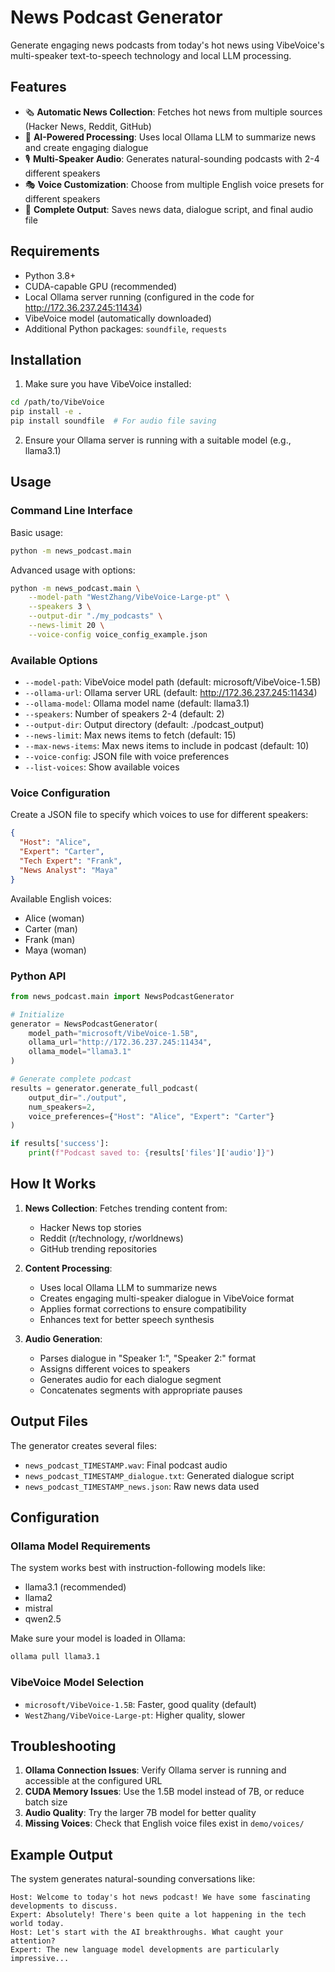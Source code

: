 # News Podcast Generator

Generate engaging news podcasts from today's hot news using VibeVoice's multi-speaker text-to-speech technology and local LLM processing.

## Features

- 🗞️ **Automatic News Collection**: Fetches hot news from multiple sources (Hacker News, Reddit, GitHub)
- 🤖 **AI-Powered Processing**: Uses local Ollama LLM to summarize news and create engaging dialogue
- 🎙️ **Multi-Speaker Audio**: Generates natural-sounding podcasts with 2-4 different speakers
- 🎭 **Voice Customization**: Choose from multiple English voice presets for different speakers
- 📁 **Complete Output**: Saves news data, dialogue script, and final audio file

## Requirements

- Python 3.8+
- CUDA-capable GPU (recommended)
- Local Ollama server running (configured in the code for http://172.36.237.245:11434)
- VibeVoice model (automatically downloaded)
- Additional Python packages: `soundfile`, `requests`

## Installation

1. Make sure you have VibeVoice installed:
```bash
cd /path/to/VibeVoice
pip install -e .
pip install soundfile  # For audio file saving
```

2. Ensure your Ollama server is running with a suitable model (e.g., llama3.1)

## Usage

### Command Line Interface

Basic usage:
```bash
python -m news_podcast.main
```

Advanced usage with options:
```bash
python -m news_podcast.main \
    --model-path "WestZhang/VibeVoice-Large-pt" \
    --speakers 3 \
    --output-dir "./my_podcasts" \
    --news-limit 20 \
    --voice-config voice_config_example.json
```

### Available Options

- `--model-path`: VibeVoice model path (default: microsoft/VibeVoice-1.5B)
- `--ollama-url`: Ollama server URL (default: http://172.36.237.245:11434)
- `--ollama-model`: Ollama model name (default: llama3.1)
- `--speakers`: Number of speakers 2-4 (default: 2)
- `--output-dir`: Output directory (default: ./podcast_output)
- `--news-limit`: Max news items to fetch (default: 15)
- `--max-news-items`: Max news items to include in podcast (default: 10)
- `--voice-config`: JSON file with voice preferences
- `--list-voices`: Show available voices

### Voice Configuration

Create a JSON file to specify which voices to use for different speakers:

```json
{
  "Host": "Alice",
  "Expert": "Carter", 
  "Tech Expert": "Frank",
  "News Analyst": "Maya"
}
```

Available English voices:
- Alice (woman)
- Carter (man)
- Frank (man) 
- Maya (woman)

### Python API

```python
from news_podcast.main import NewsPodcastGenerator

# Initialize
generator = NewsPodcastGenerator(
    model_path="microsoft/VibeVoice-1.5B",
    ollama_url="http://172.36.237.245:11434",
    ollama_model="llama3.1"
)

# Generate complete podcast
results = generator.generate_full_podcast(
    output_dir="./output",
    num_speakers=2,
    voice_preferences={"Host": "Alice", "Expert": "Carter"}
)

if results['success']:
    print(f"Podcast saved to: {results['files']['audio']}")
```

## How It Works

1. **News Collection**: Fetches trending content from:
   - Hacker News top stories
   - Reddit (r/technology, r/worldnews)
   - GitHub trending repositories

2. **Content Processing**: 
   - Uses local Ollama LLM to summarize news
   - Creates engaging multi-speaker dialogue in VibeVoice format
   - Applies format corrections to ensure compatibility
   - Enhances text for better speech synthesis

3. **Audio Generation**:
   - Parses dialogue in "Speaker 1:", "Speaker 2:" format
   - Assigns different voices to speakers
   - Generates audio for each dialogue segment
   - Concatenates segments with appropriate pauses

## Output Files

The generator creates several files:
- `news_podcast_TIMESTAMP.wav`: Final podcast audio
- `news_podcast_TIMESTAMP_dialogue.txt`: Generated dialogue script  
- `news_podcast_TIMESTAMP_news.json`: Raw news data used

## Configuration

### Ollama Model Requirements

The system works best with instruction-following models like:
- llama3.1 (recommended)
- llama2
- mistral
- qwen2.5

Make sure your model is loaded in Ollama:
```bash
ollama pull llama3.1
```

### VibeVoice Model Selection

- `microsoft/VibeVoice-1.5B`: Faster, good quality (default)
- `WestZhang/VibeVoice-Large-pt`: Higher quality, slower

## Troubleshooting

1. **Ollama Connection Issues**: Verify Ollama server is running and accessible at the configured URL
2. **CUDA Memory Issues**: Use the 1.5B model instead of 7B, or reduce batch size
3. **Audio Quality**: Try the larger 7B model for better quality
4. **Missing Voices**: Check that English voice files exist in `demo/voices/`

## Example Output

The system generates natural-sounding conversations like:

```
Host: Welcome to today's hot news podcast! We have some fascinating developments to discuss.
Expert: Absolutely! There's been quite a lot happening in the tech world today.
Host: Let's start with the AI breakthroughs. What caught your attention?
Expert: The new language model developments are particularly impressive...
```